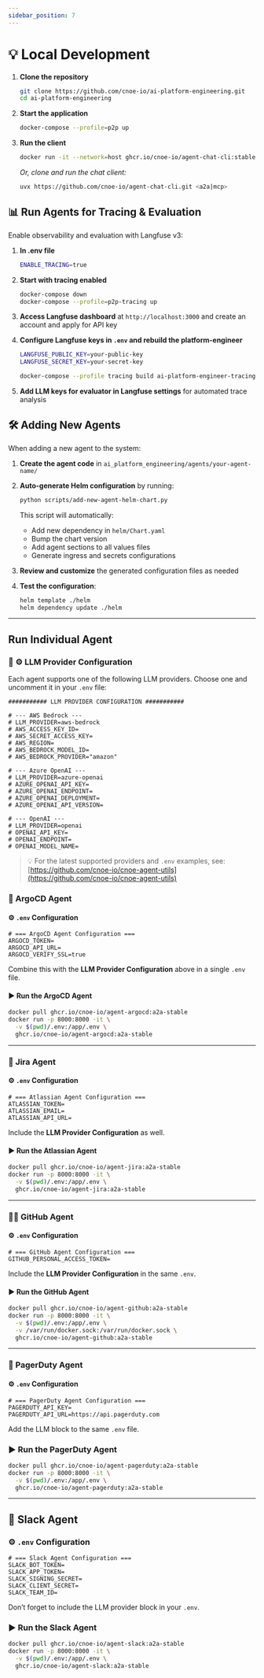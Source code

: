 ```yaml
---
sidebar_position: 7
---
```


# 💡 Local Development

1. **Clone the repository**

   ```bash
   git clone https://github.com/cnoe-io/ai-platform-engineering.git
   cd ai-platform-engineering
   ```

2. **Start the application**

   ```bash
   docker-compose --profile=p2p up
   ```

3. **Run the client**
   ```bash
   docker run -it --network=host ghcr.io/cnoe-io/agent-chat-cli:stable
   ```

   *Or, clone and run the chat client:*

   ```bash
   uvx https://github.com/cnoe-io/agent-chat-cli.git <a2a|mcp>
   ```

## 📊 Run Agents for Tracing & Evaluation

Enable observability and evaluation with Langfuse v3:

1. **In .env file**
   ```bash
   ENABLE_TRACING=true
   ```

2. **Start with tracing enabled**
   ```bash
   docker-compose down
   docker-compose --profile=p2p-tracing up
   ```

3. **Access Langfuse dashboard** at `http://localhost:3000` and create an account and apply for API key

4. **Configure Langfuse keys in `.env` and rebuild the platform-engineer**
   ```bash
   LANGFUSE_PUBLIC_KEY=your-public-key
   LANGFUSE_SECRET_KEY=your-secret-key
   ```

   ```bash
   docker-compose --profile tracing build ai-platform-engineer-tracing
   ```

5. **Add LLM keys for evaluator in Langfuse settings** for automated trace analysis

## 🛠️ Adding New Agents

When adding a new agent to the system:

1. **Create the agent code** in `ai_platform_engineering/agents/your-agent-name/`

2. **Auto-generate Helm configuration** by running:
   ```bash
   python scripts/add-new-agent-helm-chart.py
   ```

   This script will automatically:
   - Add new dependency in `helm/Chart.yaml`
   - Bump the chart version
   - Add agent sections to all values files
   - Generate ingress and secrets configurations

3. **Review and customize** the generated configuration files as needed

4. **Test the configuration**:
   ```bash
   helm template ./helm
   helm dependency update ./helm
   ```


---
## Run Individual Agent

### 🤖 ⚙️ LLM Provider Configuration

Each agent supports one of the following LLM providers. Choose one and uncomment it in your `.env` file:

```env
########### LLM PROVIDER CONFIGURATION ###########

# --- AWS Bedrock ---
# LLM_PROVIDER=aws-bedrock
# AWS_ACCESS_KEY_ID=
# AWS_SECRET_ACCESS_KEY=
# AWS_REGION=
# AWS_BEDROCK_MODEL_ID=
# AWS_BEDROCK_PROVIDER="amazon"

# --- Azure OpenAI ---
# LLM_PROVIDER=azure-openai
# AZURE_OPENAI_API_KEY=
# AZURE_OPENAI_ENDPOINT=
# AZURE_OPENAI_DEPLOYMENT=
# AZURE_OPENAI_API_VERSION=

# --- OpenAI ---
# LLM_PROVIDER=openai
# OPENAI_API_KEY=
# OPENAI_ENDPOINT=
# OPENAI_MODEL_NAME=
```

> 💡 For the latest supported providers and `.env` examples, see:
> [https://github.com/cnoe-io/cnoe-agent-utils](https://github.com/cnoe-io/cnoe-agent-utils)


### 🔁 ArgoCD Agent

#### ⚙️ `.env` Configuration

```env
# === ArgoCD Agent Configuration ===
ARGOCD_TOKEN=
ARGOCD_API_URL=
ARGOCD_VERIFY_SSL=true
```

Combine this with the **LLM Provider Configuration** above in a single `.env` file.

#### ▶️ Run the ArgoCD Agent

```bash
docker pull ghcr.io/cnoe-io/agent-argocd:a2a-stable
docker run -p 8000:8000 -it \
  -v $(pwd)/.env:/app/.env \
  ghcr.io/cnoe-io/agent-argocd:a2a-stable
```

---

### 🧾 Jira Agent

#### ⚙️ `.env` Configuration

```env
# === Atlassian Agent Configuration ===
ATLASSIAN_TOKEN=
ATLASSIAN_EMAIL=
ATLASSIAN_API_URL=
```

Include the **LLM Provider Configuration** as well.

#### ▶️ Run the Atlassian Agent

```bash
docker pull ghcr.io/cnoe-io/agent-jira:a2a-stable
docker run -p 8000:8000 -it \
  -v $(pwd)/.env:/app/.env \
  ghcr.io/cnoe-io/agent-jira:a2a-stable
```

---

### 🧑‍💻 GitHub Agent

#### ⚙️ `.env` Configuration

```env
# === GitHub Agent Configuration ===
GITHUB_PERSONAL_ACCESS_TOKEN=
```

Include the **LLM Provider Configuration** in the same `.env`.

#### ▶️ Run the GitHub Agent

```bash
docker pull ghcr.io/cnoe-io/agent-github:a2a-stable
docker run -p 8000:8000 -it \
  -v $(pwd)/.env:/app/.env \
  -v /var/run/docker.sock:/var/run/docker.sock \
  ghcr.io/cnoe-io/agent-github:a2a-stable
```

---

### 🚨 PagerDuty Agent

#### ⚙️ `.env` Configuration

```env
# === PagerDuty Agent Configuration ===
PAGERDUTY_API_KEY=
PAGERDUTY_API_URL=https://api.pagerduty.com
```

Add the LLM block to the same `.env` file.

### ▶️ Run the PagerDuty Agent

```bash
docker pull ghcr.io/cnoe-io/agent-pagerduty:a2a-stable
docker run -p 8000:8000 -it \
  -v $(pwd)/.env:/app/.env \
  ghcr.io/cnoe-io/agent-pagerduty:a2a-stable
```

---

## 💬 Slack Agent

### ⚙️ `.env` Configuration

```env
# === Slack Agent Configuration ===
SLACK_BOT_TOKEN=
SLACK_APP_TOKEN=
SLACK_SIGNING_SECRET=
SLACK_CLIENT_SECRET=
SLACK_TEAM_ID=
```

Don’t forget to include the LLM provider block in your `.env`.

### ▶️ Run the Slack Agent

```bash
docker pull ghcr.io/cnoe-io/agent-slack:a2a-stable
docker run -p 8000:8000 -it \
  -v $(pwd)/.env:/app/.env \
  ghcr.io/cnoe-io/agent-slack:a2a-stable
```
